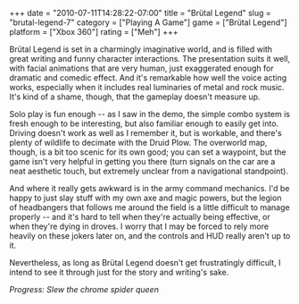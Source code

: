 +++
date = "2010-07-11T14:28:22-07:00"
title = "Brütal Legend"
slug = "brutal-legend-7"
category = ["Playing A Game"]
game = ["Brütal Legend"]
platform = ["Xbox 360"]
rating = ["Meh"]
+++

Brütal Legend is set in a charmingly imaginative world, and is filled with great writing and funny character interactions.  The presentation suits it well, with facial animations that are very human, just exaggerated enough for dramatic and comedic effect.  And it's remarkable how well the voice acting works, especially when it includes real luminaries of metal and rock music.  It's kind of a shame, though, that the gameplay doesn't measure up.

Solo play is fun enough -- as I saw in the demo, the simple combo system is fresh enough to be interesting, but also familiar enough to easily get into.  Driving doesn't work as well as I remember it, but is workable, and there's plenty of wildlife to decimate with the Druid Plow.  The overworld map, though, is a bit too scenic for its own good; you can set a waypoint, but the game isn't very helpful in getting you there (turn signals on the car are a neat aesthetic touch, but extremely unclear from a navigational standpoint).

And where it really gets awkward is in the army command mechanics.  I'd be happy to just slay stuff with my own axe and magic powers, but the legion of headbangers that follows me around the field is a little difficult to manage properly -- and it's hard to tell when they're actually being effective, or when they're dying in droves.  I worry that I may be forced to rely more heavily on these jokers later on, and the controls and HUD really aren't up to it.

Nevertheless, as long as Brütal Legend doesn't get frustratingly difficult, I intend to see it through just for the story and writing's sake.

<i>Progress: Slew the chrome spider queen</i>
